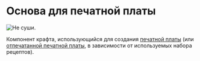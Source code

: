 # Основа для печатной платы

![Не суши.](oredict:oc:materialCircuitBoardRaw)

Компонент крафта, использующийся для создания [печатной платы](circuitBoard.md) (или [отпечатанной печатной платы](printedCircuitBoard.md), в зависимости от используемых набора рецептов).

